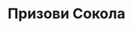 ---
draft: false
slug: prizovi-sokola-85c7c4ef
title: Призови Сокола
type: books
params:
  authors:
  - Maggie Stiefvater, Мэгги Стивотер, Павел Шабрин
  bookTitle: Призови Сокола
  book_description: Сновидцы расхаживают среди нас - и их сны тоже. Те, кто грезят,
    не могут перестать - они могут лишь по мере сил управлять своими грёзами. Те,
    кого приснили, не в состоянии жить собственной жизнью - они заснут навеки, если
    сновидец умрет.<br />А ещё есть те, кого влечет к сновидцам. Те, кто хочет их
    использовать. Поймать. Убить, пока их сны не погубили всех нас".<br /><br />Ронан
    Линч - сновидец. Безделушки и катастрофы - вот то, что он выносит из снов.<br
    />Джордан Хеннесси - воровка и талантливая художница. Чем ближе она оказывается
    к таинственной картине, на поиски которой отправилась, тем теснее оказывается
    с ней связана. Пугающая, необъяснимая связь, и девушка не в состоянии ее разорвать.<br
    />Кармен Фарух-Лейн - охотница и... убийца. Она знает, что сны могут сделать с
    человеком. И знает, на что способные сновидцы. Но это мелочи по сравнению с тем,
    что готовится обрушиться на этот мир...
  cover: https://images-na.ssl-images-amazon.com/images/S/compressed.photo.goodreads.com/books/1571079982l/52895800.jpg
  isbn: '9785041054151'
  languages:
  - Русский
  goodreads_link: https://www.goodreads.com/book/show/52895800
  page_count: '544'
  publication_year: '2018'
  publishers:
  - Litres, Эксмо
  russian_audioversion: 'no'
  russian_translation_status: exists
  series: Dreamer Trilogy
  short_book_description: Сновидцы расхаживают среди нас - и их сны тоже. Те, кто
    грезят, не могут перестать - они могут лишь по мере сил управлять своими грёзами.
  tags:
  - LGBTQ+
  - audiobook
  - fantasy
  - fiction
  - magical realism
  - paranormal
  - queer
  - urban fantasy
  - young adult (YA)
---